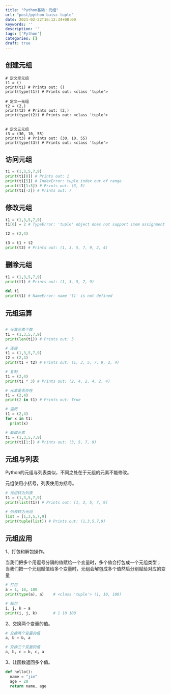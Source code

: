 ```yaml
---
title: "Python基础：元组"
url: "post/python-baisc-tuple"
date: 2021-02-22T16:12:34+08:00
keywords: ''
description: ''
tags: ['Python']
categories: []
draft: true
---
```



## 创建元组

```
# 定义空元组
t1 = ()
print(t1) # Prints out: ()
print(type(t1)) # Prints out: <class 'tuple'>

# 定义一元组
t2 = (2,)
print(t2) # Prints out: (2,)
print(type(t2)) # Prints out: <class 'tuple'>


# 定义三元组
t3 = (30, 10, 55)
print(t3) # Prints out: (30, 10, 55)
print(type(t3)) # Prints out: <class 'tuple'>
```

## 访问元组

```Python
t1 = (1,3,5,7,9)
print(t1[0]) # Prints out: 1
print(t1[5]) # IndexError: tuple index out of range
print(t1[1:3]) # Prints out: (3, 5)
print(t1[-2]) # Prints out: 7

```

## 修改元组

```Python
t1 = (1,3,5,7,9)
t1[0] = 2 # TypeError: 'tuple' object does not support item assignment

t2 = (2,4)

t3 = t1 + t2
print(t3) # Prints out: (1, 3, 5, 7, 9, 2, 4)
```

## 删除元组

```Python
t1 = (1,3,5,7,9)
print(t1) # Prints out: (1, 3, 5, 7, 9)
 
del t1
print(t1) # NameError: name 't1' is not defined
```

## 元组运算

```Python

# 计算元素个数
t1 = (1,3,5,7,9)
print(len(t1)) # Prints out: 5

# 连接
t1 = (1,3,5,7,9)
t2 = (2,4)
print(t1 + t2) # Prints out: (1, 3, 5, 7, 9, 2, 4)

# 复制
t1 = (2,4)
print(t1 * 3) # Prints out: (2, 4, 2, 4, 2, 4)

# 元素是否存在
t1 = (2,4)
print(2 in t1) # Prints out: True

# 遍历
t1 = (2,4)
for x in t1:
  print(x)

# 截取元素
t1 = (1,3,5,7,9) 
print(t1[1:]) # Prints out: (3, 5, 7, 9)
```

## 元组与列表

Python的元组与列表类似，不同之处在于元组的元素不能修改。

元组使用小括号，列表使用方括号。

```Python
# 元组转为列表
t1 = (1,3,5,7,9)
print(list(t1)) # Prints out: [1, 3, 5, 7, 9]

# 列表转为元组
list = [1,3,5,7,9]
print(tuple(list)) # Prints out: (1,3,5,7,9)
```

## 元组应用

1、打包和解包操作。

当我们把多个用逗号分隔的值赋给一个变量时，多个值会打包成一个元组类型；
当我们把一个元组赋值给多个变量时，元组会解包成多个值然后分别赋给对应的变量

```Python
# 打包
a = 1, 10, 100
print(type(a), a)    # <class 'tuple'> (1, 10, 100)

# 解包
i, j, k = a
print(i, j, k)       # 1 10 100
```

2、交换两个变量的值。

```Python
# 交换两个变量的值
a, b = b, a

# 交换三个变量的值
a, b, c = b, c, a
```

3、让函数返回多个值。

```Python
def hello():
  name = "jim"
  age = 20
  return name, age
```